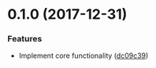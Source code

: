 <a name="0.1.0"></a>
# 0.1.0 (2017-12-31)


### Features

* Implement core functionality ([dc09c39](https://github.com/ls-age/svelte-preprocess-less/commits/dc09c39))



